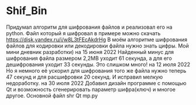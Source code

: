 # Shif_Bin
Придумал алгоритм для шифрования файлов и реализовал его на python.
Файл который я шифровал в примере можно скачать
https://disk.yandex.ru/i/w8L3tFEcAkdrHg
В моём алгоритме шифрования файлов для кодировки или декодировки файла нужно знать цифры.
Мой мини дневник разработки)
на 15 июня 2022
Найденный минус для шифрования файла размером 2,2MB уходит 61 секунда, а для его дешифрования уходит 33 секунды.
Это слишком много!
на 12 июля 2022
Но я немного её ускорил для шифрования того же файла нужно теперь 47 секунд и для расшифровки 20 секунд. И исправил мелкую недоработку.
на 30 июля 2022
Добавил дизайн программе с помощью Qt и возможность сгенерировать параметр шифра(ключ) и многое другое. Основной файл shr Qt mp.py
